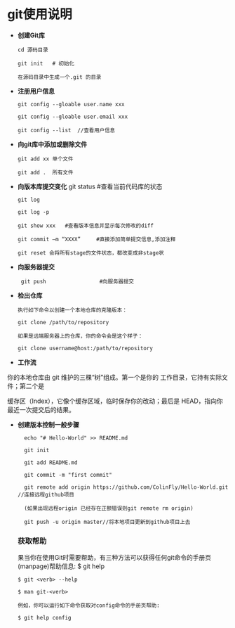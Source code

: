 # git使用说明

- **创建Git库**

      cd 源码目录

      git init   # 初始化  

      在源码目录中生成一个.git 的目录

- **注册用户信息**

      git config --gloable user.name xxx

      git config --gloable user.email xxx

      git config --list  //查看用户信息

- **向git库中添加或删除文件**

      git add xx 单个文件

      git add .  所有文件

- **向版本库提交变化**
      git status   #查看当前代码库的状态

      git log

      git log -p

      git show xxx   #查看版本信息并显示每次修改的diff

      git commit –m “XXXX”     #直接添加简单提交信息,添加注释

      git reset 会将所有stage的文件状态，都改变成非stage状

- **向服务器提交**

       git push                 #向服务器提交


 - **检出仓库**

       执行如下命令以创建一个本地仓库的克隆版本：

       git clone /path/to/repository

       如果是远端服务器上的仓库，你的命令会是这个样子：

       git clone username@host:/path/to/repository

 - **工作流**

 你的本地仓库由 git 维护的三棵“树”组成。第一个是你的 工作目录，它持有实际文件；第二个是

 缓存区（Index），它像个缓存区域，临时保存你的改动；最后是 HEAD，指向你最近一次提交后的结果。



- **创建版本控制一般步骤**

        echo "# Hello-World" >> README.md

        git init

        git add README.md

        git commit -m "first commit"

        git remote add origin https://github.com/ColinFly/Hello-World.git  //连接远程github项目  

        (如果出现远程origin 已经存在正额错误则git remote rm origin)

        git push -u origin master//将本地项目更新到github项目上去

  ### 获取帮助

  果当你在使用Git时需要帮助，有三种方法可以获得任何git命令的手册页(manpage)帮助信息:
      $ git help <verb>

      $ git <verb> --help

      $ man git-<verb>

      例如，你可以运行如下命令获取对config命令的手册页帮助:

      $ git help config
